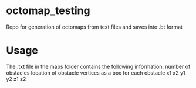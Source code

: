 # octomap_testing
Repo for generation of octomaps from text files and saves into .bt format

# Usage
The .txt file in the maps folder contains the following information:
number of obstacles
location of obstacle vertices as a box for each obstacle x1 x2 y1 y2 z1 z2
